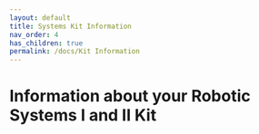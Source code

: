 ```yaml
---
layout: default
title: Systems Kit Information
nav_order: 4
has_children: true
permalink: /docs/Kit Information
---
```


# Information about your Robotic Systems I and II Kit

